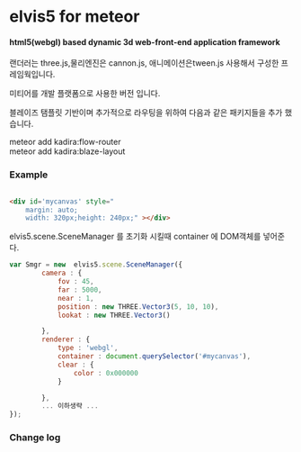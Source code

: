 elvis5 for meteor
========

####  html5(webgl) based dynamic 3d web-front-end application framework ####

랜더러는 three.js,물리엔진은 cannon.js, 애니메이션은tween.js 사용해서 구성한 프레임웍입니다.

미티어를 개발 플랫폼으로 사용한 버전 입니다.

블레이즈 탬플릿 기반이며 추가적으로 라우팅을 위하여 다음과 같은 패키지들을 추가 했습니다.

meteor add kadira:flow-router<br>
meteor add kadira:blaze-layout


### Example ###
 
```html

<div id='mycanvas' style="
    margin: auto;
    width: 320px;height: 240px;" ></div>

```

elvis5.scene.SceneManager 를 초기화 시킬때 container 에 DOM객체를 넣어준다.

```javascript
var Smgr = new  elvis5.scene.SceneManager({
        camera : {
            fov : 45,
            far : 5000,
            near : 1,
            position : new THREE.Vector3(5, 10, 10),
            lookat : new THREE.Vector3()

        },
        renderer : {
            type : 'webgl',
            container : document.querySelector('#mycanvas'),
            clear : {
                color : 0x000000
            }

        },
        ... 이하생략 ...
});
```




### Change log ###

